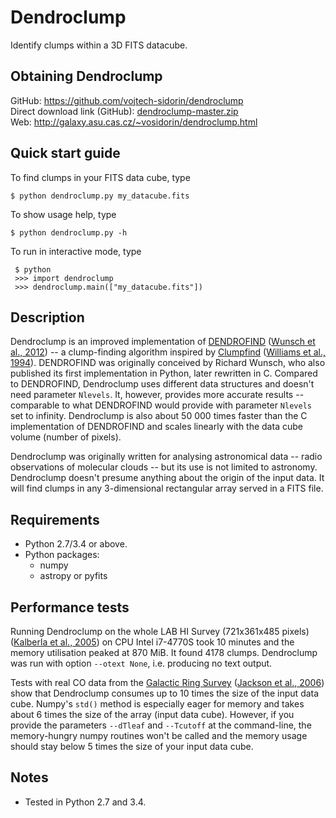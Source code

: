 # Dendroclump

Identify clumps within a 3D FITS datacube.

## Obtaining Dendroclump

GitHub: <https://github.com/vojtech-sidorin/dendroclump>  
Direct download link (GitHub):
[dendroclump-master.zip](https://github.com/vojtech-sidorin/dendroclump/archive/master.zip)  
Web: <http://galaxy.asu.cas.cz/~vosidorin/dendroclump.html>

## Quick start guide

To find clumps in your FITS data cube, type

    $ python dendroclump.py my_datacube.fits

To show usage help, type

    $ python dendroclump.py -h

To run in interactive mode, type

     $ python
     >>> import dendroclump
     >>> dendroclump.main(["my_datacube.fits"])

## Description

Dendroclump is an improved implementation of
[DENDROFIND](http://galaxy.asu.cas.cz/~richard/dendrofind/)
([Wunsch et al., 2012](http://adsabs.harvard.edu/abs/2012A%26A...539A.116W))
-- a clump-finding algorithm inspired by
[Clumpfind](http://www.ifa.hawaii.edu/users/jpw/clumpfind.shtml)
([Williams et al., 1994](http://adsabs.harvard.edu/abs/1994ApJ...428..693W)).
DENDROFIND was originally conceived by Richard Wunsch, who also published its
first implementation in Python, later rewritten in C.  Compared to DENDROFIND,
Dendroclump uses different data structures and doesn't need parameter `Nlevels`.
It, however, provides more accurate results -- comparable to what DENDROFIND
would provide with parameter `Nlevels` set to infinity.  Dendroclump is also
about 50 000 times faster than the C implementation of DENDROFIND and scales
linearly with the data cube volume (number of pixels).

Dendroclump was originally written for analysing astronomical data -- radio
observations of molecular clouds -- but its use is not limited to astronomy.
Dendroclump doesn't presume anything about the origin of the input data.  It will
find clumps in any 3-dimensional rectangular array served in a FITS file.

## Requirements

- Python 2.7/3.4 or above.
- Python packages:
    - numpy
    - astropy or pyfits

## Performance tests

Running Dendroclump on the whole LAB HI Survey (721x361x485 pixels)
([Kalberla et al., 2005](http://adsabs.harvard.edu//abs/2005A%26A...440..775K))
on CPU Intel i7-4770S took 10 minutes and the memory utilisation peaked at
870 MiB.  It found 4178 clumps.  Dendroclump was run with option
`--otext None`, i.e. producing no text output.

Tests with real CO data from the
[Galactic Ring Survey](http://www.bu.edu/galacticring/)
([Jackson et al., 2006](http://adsabs.harvard.edu//abs/2006ApJS..163..145J))
show that Dendroclump consumes up to 10 times the size of the input data cube.
Numpy's `std()` method is especially eager for memory and takes about 6 times
the size of the array (input data cube).  However, if you provide the
parameters `--dTleaf` and `--Tcutoff` at the command-line, the memory-hungry
numpy routines won't be called and the memory usage should stay below 5 times
the size of your input data cube.

## Notes

-   Tested in Python 2.7 and 3.4.
